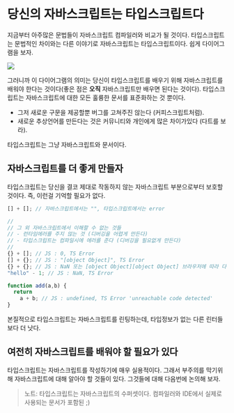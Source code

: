 # 당신의 자바스크립트는 타입스크립트다

지금부터 아주많은 문법들이 자바스크립트 컴파일러와 비교가 될 것이다. 타입스크립트는 문법적인 차이와는 다른 이야기로 자바스크립트는 타입스크립트이다. 쉽게 다이어그램을 보자.

![](https://raw.githubusercontent.com/basarat/typescript-book/master/images/venn.png)

그러니까 이 다이어그램의 의미는 당신이 타입스크립트를 배우기 위해 자바스크립트를 배워야 한다는 것이다(좋은 점은 **오직** 자바스크립트만 배우면 된다는 것이다). 타입스크립트는 자바스크립트에 대한 모든 훌륭한 문서를 표준화하는 것 뿐이다.

* 그저 새로운 구문을 제공할뿐 버그를 고쳐주진 않는다 (커피스크립트처럼).
* 새로운 추상언어를 만든다는 것은 커뮤니티와 개인에게 많은 차이가있다 (다트를 보라).

타입스크립트는 그냥 자바스크립트와 문서이다.

## 자바스크립트를 더 좋게 만들자

타입스크립트는 당신을 결코 제대로 작동하지 않는 자바스크립트 부분으로부터 보호할 것이다. 즉, 이런걸 기억할 필요가 없다.

```ts
[] + []; // 자바스크립트에서는 "", 타입스크립트에서는 error

//
// 그 외 자바스크립트에서 이해할 수 없는 것들
// - 런타임에러를 주지 않는 것 (디버깅을 어렵게 만든다)
// - 타입스크립트는 컴파일시에 에러를 준다 (디버깅을 필요없게 만든다)
//
{} + []; // JS : 0, TS Error
[] + {}; // JS : "[object Object]", TS Error
{} + {}; // JS : NaN 또는 [object Object][object Object] 브라우저에 따라 다르다, TS Error
"hello" - 1; // JS : NaN, TS Error

function add(a,b) {
  return
    a + b; // JS : undefined, TS Error 'unreachable code detected'
}
```

본질적으로 타입스크립트는 자바스크립트를 린팅하는데, 타입정보가 없는 다른 린터들보다 더 낫다.

## 여전히 자바스크립트를 배워야 할 필요가 있다

타입스크립트는 자바스크립트를 작성하기에 매우 실용적이다. 그래서 부주의를 막기위해 자바스크립트에 대해 알아야 할 것들이 있다. 그것들에 대해 다음번에 논의해 보자.

> 노트: 타입스크립트는 자바스크립트의 수퍼셋이다. 컴파일러와 IDE에서 실제로 사용되는 문서가 포함된 ;)
